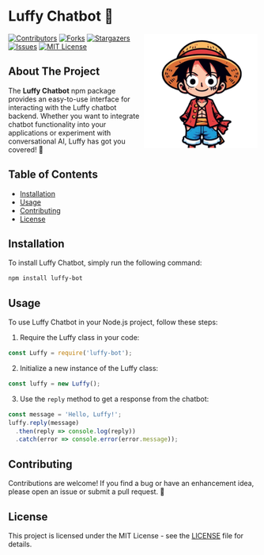 # Luffy Chatbot 🤖
<img align='right' src="https://github.com/anupammaurya6767/luffy-chatbot/blob/main/assets/luffy_chatbot.png" width="230">

[![Contributors][contributors-shield]][contributors-url]
[![Forks][forks-shield]][forks-url]
[![Stargazers][stars-shield]][stars-url]
[![Issues][issues-shield]][issues-url]
[![MIT License][license-shield]][license-url]


## About The Project

The **Luffy Chatbot** npm package provides an easy-to-use interface for interacting with the Luffy chatbot backend. Whether you want to integrate chatbot functionality into your applications or experiment with conversational AI, Luffy has got you covered! 🌟

## Table of Contents

- [Installation](#installation)
- [Usage](#usage)
- [Contributing](#contributing)
- [License](#license)

## Installation

To install Luffy Chatbot, simply run the following command:

```bash
npm install luffy-bot
```

## Usage

To use Luffy Chatbot in your Node.js project, follow these steps:

1. Require the Luffy class in your code:

```javascript
const Luffy = require('luffy-bot');
```

2. Initialize a new instance of the Luffy class:

```javascript
const luffy = new Luffy();
```

3. Use the `reply` method to get a response from the chatbot:

```javascript
const message = 'Hello, Luffy!';
luffy.reply(message)
  .then(reply => console.log(reply))
  .catch(error => console.error(error.message));
```

## Contributing

Contributions are welcome! If you find a bug or have an enhancement idea, please open an issue or submit a pull request. 🚀

## License

This project is licensed under the MIT License - see the [LICENSE](LICENSE) file for details.

<!-- MARKDOWN LINKS & IMAGES -->
[contributors-shield]: https://img.shields.io/github/contributors/anupammaurya6767/luffy-chatbot.svg?style=for-the-badge
[contributors-url]: https://github.com/anupammaurya6767/luffy-chatbot/graphs/contributors
[forks-shield]: https://img.shields.io/github/forks/anupammaurya6767/luffy-chatbot.svg?style=for-the-badge
[forks-url]: https://github.com/anupammaurya6767/luffy-chatbot/network/members
[stars-shield]: https://img.shields.io/github/stars/anupammaurya6767/luffy-chatbot.svg?style=for-the-badge
[stars-url]: https://github.com/anupammaurya6767/luffy-chatbot/stargazers
[issues-shield]: https://img.shields.io/github/issues/anupammaurya6767/luffy-chatbot.svg?style=for-the-badge
[issues-url]: https://github.com/anupammaurya6767/luffy-chatbot/issues
[license-shield]: https://img.shields.io/github/license/anupammaurya6767/luffy-chatbot.svg?style=for-the-badge
[license-url]: https://github.com/anupammaurya6767/luffy-chatbot/blob/main/LICENSE
